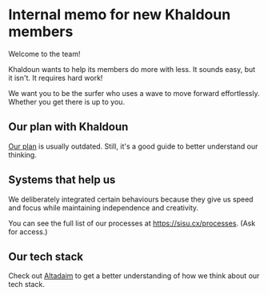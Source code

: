 # Internal memo for new Khaldoun members

Welcome to the team!

Khaldoun wants to help its members do more with less.
It sounds easy, but it isn't. It requires hard work!

We want you to be the surfer who uses a wave to move forward effortlessly.
Whether you get there is up to you.

## Our plan with Khaldoun

[Our plan](/docs/plan.md) is usually outdated.
Still, it's a good guide to better understand our thinking.

## Systems that help us

We deliberately integrated certain behaviours
because they give us speed and focus
while maintaining independence and creativity.

You can see the full list of our processes at <https://sisu.cx/processes>. 
(Ask for access.)

## Our tech stack

Check out [Altadaim](https://github.com/khaldoun-xyz/altadaim)
to get a better understanding of how we think about our tech stack.

